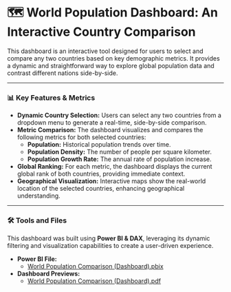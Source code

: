 # 🗺️ World Population Dashboard: An Interactive Country Comparison

This dashboard is an interactive tool designed for users to select and compare any two countries based on key demographic metrics. It provides a dynamic and straightforward way to explore global population data and contrast different nations side-by-side.

---

### **📊 Key Features & Metrics**

* **Dynamic Country Selection:** Users can select any two countries from a dropdown menu to generate a real-time, side-by-side comparison.
* **Metric Comparison:** The dashboard visualizes and compares the following metrics for both selected countries:
    * **Population:** Historical population trends over time.
    * **Population Density:** The number of people per square kilometer.
    * **Population Growth Rate:** The annual rate of population increase.
* **Global Ranking:** For each metric, the dashboard displays the current global rank of both countries, providing immediate context.
* **Geographical Visualization:** Interactive maps show the real-world location of the selected countries, enhancing geographical understanding.

---

### **🛠️ Tools and Files**

This dashboard was built using **Power BI & DAX**, leveraging its dynamic filtering and visualization capabilities to create a user-driven experience.
  
* **Power BI File:**
    * [World Population Comparison (Dashboard).pbix](https://github.com/panupong1212312121/Dashboards/blob/b1/World%20Population%20Comparison/World%20Population%20Comparison%20(Dashboard).pbix)
* **Dashboard Previews:**
    * [World Population Comparison (Dashboard).pdf](https://github.com/panupong1212312121/Dashboards/blob/b1/World%20Population%20Comparison/World%20Population%20Comparison%20(Dashboard).pdf)